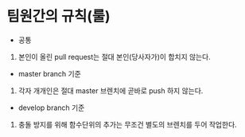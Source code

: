 팀원간의 규칙(룰)
===========
* 공통
1. 본인이 올린 pull request는 절대 본인(당사자가)이 합치지 않는다.

* master branch 기준
1. 각자 개개인은 절대 master 브렌치에 곧바로 push 하지 않는다.

* develop branch 기준
1. 충돌 방지를 위해 함수단위의 추가는 무조건 별도의 브렌치를 두어 작업한다.

